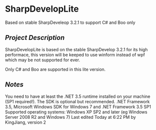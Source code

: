 SharpDevelopLite
================

Based on stable SharpDeveleop 3.2.1 to support C# and Boo only


*Project Description*
---------------------

SharpDevelopLite is based on the stable SharpDevelop 3.2.1 for its high performace, this version will be keeped to use winform instead of wpf which may be not supported for ever.

Only C# and Boo are supported in this lite version.

*Notes*
---------------------

You need to have at least the .NET 3.5 runtime installed on your machine (SP1 required!). The SDK is optional but recommended. .NET Framework 3.5, Microsoft Windows SDK for Windows 7 and .NET Framework 3.5 SP1
Supported operating systems: Windows XP SP2 and later (eg Windows Server 2008 R2 and Windows 7)
Last edited Today at 6:22 PM by KingJiang, version 2
